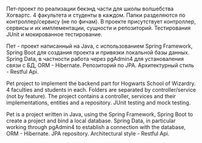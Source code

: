 Пет-проект по реализации бекэнд части для школы волшебства Хогвартс. 4 факультета и студенты в каждом. Папки разделяются по контроллер/сервису (не по фичам). В проекте присутствует контроллер, сервисы и их имплементации, сущности и репозиторий. Тестирования JUnit и мокированное тестирование. 

Пет - проект написанный на Java, с использованием Spring Framework, Spring Boot для создания проекта и привязки локальной базы данных. Spring Data, в частности работа через pgAdmin4 для установаления связи с БД, ORM - Hibernate. Репозиторий по JPA. Архитектурный стиль - Restful Api.

Pet project to implement the backend part for Hogwarts School of Wizardry. 4 faculties and students in each. Folders are separated by controller/service (not by feature). The project contains a controller, services and their implementations, entities and a repository. JUnit testing and mock testing. 

Pet is a project written in Java, using the Spring Framework, Spring Boot to create a project and bind a local database. Spring Data, in particular working through pgAdmin4 to establish a connection with the database, ORM - Hibernate. JPA repository. Architectural style - Restful Api.
